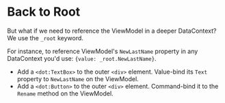 ﻿---
Title: Back to Root
CodeTask: 50_back_to_root.dothtml.csx
---

# Back to Root

But what if we need to reference the ViewModel in a deeper DataContext? We use the `_root` keyword. 

For instance, to reference ViewModel's `NewLastName` property in any DataContext you'd use: `{value: _root.NewLastName}`.

- Add a `<dot:TextBox>` to the outer `<div>` element. Value-bind its `Text` property to `NewLastName` on the ViewModel.
- Add a `<dot:Button>` to the outer `<div>` element. Command-bind it to the `Rename` method on the ViewModel.